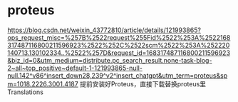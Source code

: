 # proteus
https://blog.csdn.net/weixin_43772810/article/details/121993865?ops_request_misc=%257B%2522request%255Fid%2522%253A%2522168317487116800211596923%2522%252C%2522scm%2522%253A%252220140713.130102334..%2522%257D&request_id=168317487116800211596923&biz_id=0&utm_medium=distribute.pc_search_result.none-task-blog-2~all~top_positive~default-1-121993865-null-null.142^v86^insert_down28,239^v2^insert_chatgpt&utm_term=proteus&spm=1018.2226.3001.4187
提前安装好Proteus，直接下载替换proteus里Translations
